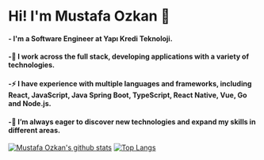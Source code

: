 # Hi! I'm Mustafa Ozkan 👋
#### - I'm a Software Engineer at Yapı Kredi Teknoloji.
#### -🔭 I work across the full stack, developing applications with a variety of technologies.
#### -⚡ I have experience with multiple languages and frameworks, including React, JavaScript, Java Spring Boot, TypeScript, React Native, Vue, Go and Node.js.
#### -🌱 I’m always eager to discover new technologies and expand my skills in different areas.

[![Mustafa Ozkan's github stats](https://github-readme-stats.vercel.app/api?username=mustafaoezkan&count_private=true&show_icons=true&theme=cobalt&hide_rank=false)](https://github.com/anuraghazra/github-readme-stats)
[![Top Langs](https://github-readme-stats.vercel.app/api/top-langs/?username=mustafaoezkan&count_private=true&theme=cobalt&layout=compact)](https://github.com/anuraghazra/github-readme-stats)
